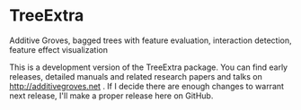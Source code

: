 # TreeExtra
Additive Groves, bagged trees with feature evaluation, interaction detection, feature effect visualization

This is a development version of the TreeExtra package. You can find early releases, detailed manuals and related research papers and talks on http://additivegroves.net . If I decide there are enough changes to warrant next release, I'll make a proper release here on GitHub.
